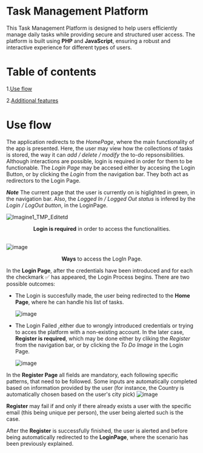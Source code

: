 # Task Management Platform

This Task Management Platform is designed to help users efficiently manage daily tasks while providing secure and structured user access. The platform is built using **PHP** and **JavaScript**, ensuring a robust and interactive experience for different types of users.

# Table of contents
1.[Use flow](#use-flow)

2.[Additional features](#additional-features)



# Use flow
The application redirects to the *HomePage*, where the main functionality of the app is presented. Here, the user
may view how the collections of tasks is stored, the way it can *add / delete / modify* the to-do repsonsibilities. 
Although interactions are possible, login is required in order for them to be functionable. The *Login Page* may be accesed either by accesing the Login Button, or by clicking the *Login* from the navigation bar. They both act as redirectors to the Login Page.

***Note*** The current page that the user is currently on is higlighted in green, in the navigation bar. Also, the *Logged In / Logged Out status* is infered by the *Login / LogOut button*, in the LoginPage. 

![Imagine1_TMP_Editetd](https://github.com/user-attachments/assets/c76fbf81-de5f-4db2-a129-7fd32779312a)
<div align="center">
  <strong> Login is required</strong> in order to access the functionalities.
</div>
<br>

![image](https://github.com/user-attachments/assets/854ec22a-89ef-46f2-9b78-916cb21fb8ff)
<div align="center">
  <strong>Ways</strong> to access the LogIn Page.
</div>

In the **Login Page**, after the credentials have been introduced and for each the checkmark ✅ has appeared, the Login Process begins. There are two possible outcomes:
- The Login is succesfully made, the user being redirected to the **Home Page**, where he can handle his list of tasks.

  ![image](https://github.com/user-attachments/assets/c45d8ebc-8479-4267-82e7-1b1e5a8da32b)

  
- The Login Failed ,either due to wrongly introduced credentials or trying  to acces the platform with a non-existing account. In the later case, **Register is required**, which may be done either by cliking the *Register* from the navigation bar, or by clicking the *To Do Image* in the Login Page.

  ![image](https://github.com/user-attachments/assets/c238aca3-cc51-4497-b443-5c0d01bc8cd2)

In the **Register Page** all fields are mandatory, each following specific patterns, that need to be followed. Some inputs are automatically completed based on information provided by the user (for instance, the Country is automatically chosen based on the user's city pick)
![image](https://github.com/user-attachments/assets/90a9ee36-1ef1-44eb-8d4a-a1db1add69ab)

**Register** may fail if and only if there already exists a user with the specific email (this being unique per person), the user being alerted such is the case. 

After the **Register** is successfully finished, the user is alerted and before being automatically redirected to the **LoginPage**, where the scenario has been previously  explained.



